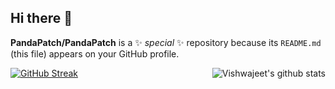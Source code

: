 ## Hi there 👋


**PandaPatch/PandaPatch** is a ✨ _special_ ✨ repository because its `README.md` (this file) appears on your GitHub profile.

[![GitHub Streak](https://streak-stats.demolab.com?user=vishwajeet-londhe&border_radius=1)](https://git.io/streak-stats)
<img align="right" src="https://github-readme-stats-sigma-five.vercel.app/api?username=Vishwajeet-Londhe&hide=contribs,issues&show_icons=true&layout=compact&hide_border=false" alt="Vishwajeet's github stats" />
